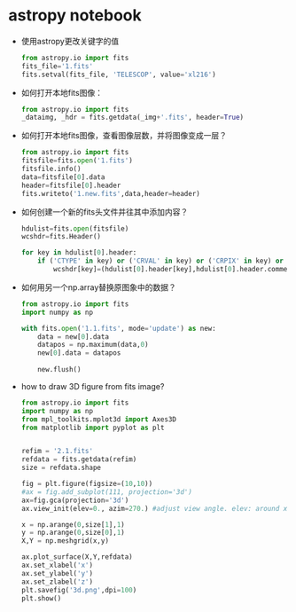 # astropy notebook

- 使用astropy更改关键字的值

    ```py
    from astropy.io import fits
    fits_file='1.fits'
    fits.setval(fits_file, 'TELESCOP', value='xl216')
    ```

- 如何打开本地fits图像：

    ```python
    from astropy.io import fits
    _dataimg, _hdr = fits.getdata(_img+'.fits', header=True)
    ```

- 如何打开本地fits图像，查看图像层数，并将图像变成一层？

    ```python
    from astropy.io import fits
    fitsfile=fits.open('1.fits')
    fitsfile.info()
    data=fitsfile[0].data
    header=fitsfile[0].header
    fits.writeto('1.new.fits',data,header=header)
    ```

- 如何创建一个新的fits头文件并往其中添加内容？

    ```python
    hdulist=fits.open(fitsfile)
    wcshdr=fits.Header()

    for key in hdulist[0].header:
        if ('CTYPE' in key) or ('CRVAL' in key) or ('CRPIX' in key) or ('CD' in key and '_' in key) or ('NAXIS' in key): 
            wcshdr[key]=(hdulist[0].header[key],hdulist[0].header.comments[key])
    ```

- 如何用另一个np.array替换原图象中的数据？

    ```python
    from astropy.io import fits
    import numpy as np

    with fits.open('1.1.fits', mode='update') as new:
        data = new[0].data
        datapos = np.maximum(data,0)
        new[0].data = datapos
        
        new.flush()
    ```

- how to draw 3D figure from fits image?

    ```python
    from astropy.io import fits
    import numpy as np
    from mpl_toolkits.mplot3d import Axes3D
    from matplotlib import pyplot as plt


    refim = '2.1.fits'
    refdata = fits.getdata(refim)
    size = refdata.shape

    fig = plt.figure(figsize=(10,10))
    #ax = fig.add_subplot(111, projection='3d')
    ax=fig.gca(projection='3d') 
    ax.view_init(elev=0., azim=270.) #adjust view angle. elev: around x axis; azim: around z axis

    x = np.arange(0,size[1],1)
    y = np.arange(0,size[0],1)
    X,Y = np.meshgrid(x,y)

    ax.plot_surface(X,Y,refdata)
    ax.set_xlabel('x')
    ax.set_ylabel('y')
    ax.set_zlabel('z')
    plt.savefig('3d.png',dpi=100)
    plt.show()
    ```